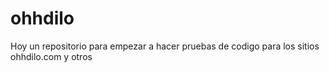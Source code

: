 # ohhdilo
Hoy un repositorio para empezar a hacer pruebas de codigo para los sitios ohhdilo.com y otros
